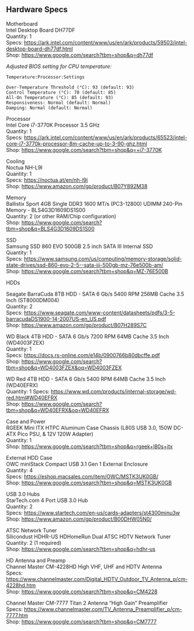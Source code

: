 ## Hardware Specs 

Motherboard  
Intel Desktop Board DH77DF  
Quantity: 1  
Specs: https://ark.intel.com/content/www/us/en/ark/products/59503/intel-desktop-board-dh77df.html  
Shop: https://www.google.com/search?tbm=shop&q=dh77df  

*Adjusted BIOS setting for CPU temperature:*
```
Temperature:Processor:Settings

Over-Temperature Threshold (°C): 93 (default: 93)
Control Temperature (°C): 70 (default: 85)
All-On Temperature (°C): 85 (default: 93)
Responsiveness: Normal (default: Normal)
Damping: Normal (default: Normal)
```

Processor  
Intel Core i7-3770K Processor 3.5 GHz  
Quantity: 1  
Specs: https://ark.intel.com/content/www/us/en/ark/products/65523/intel-core-i7-3770k-processor-8m-cache-up-to-3-90-ghz.html  
Shop: https://www.google.com/search?tbm=shop&q=+i7-3770K  

Cooling  
Noctua NH-L9I  
Quantity: 1  
Specs: https://noctua.at/en/nh-l9i  
Shop: https://www.amazon.com/gp/product/B07Y892M38  

Memory  
Ballistix Sport 4GB Single DDR3 1600 MT/s (PC3-12800) UDIMM 240-Pin Memory - BLS4G3D1609DS1S00  
Quantity: 2 (or other RAM/Chip configuration)  
Shop: https://www.google.com/search?tbm=shop&q=BLS4G3D1609DS1S00  

SSD  
Samsung SSD 860 EVO 500GB 2.5 inch SATA III Internal SSD  
Quantity: 1  
Specs: https://www.samsung.com/us/computing/memory-storage/solid-state-drives/ssd-860-evo-2-5--sata-iii-500gb-mz-76e500b-am/  
Shop: https://www.google.com/search?tbm=shop&q=MZ-76E500B  

HDDs  

Seagate BarraCuda 8TB HDD - SATA 6 Gb/s 5400 RPM 256MB Cache 3.5 Inch (ST8000DM004)  
Quantity: 2  
Specs:  https://www.seagate.com/www-content/datasheets/pdfs/3-5-barracudaDS1900-14-2007US-en_US.pdf  
Shop: https://www.amazon.com/gp/product/B07H289S7C  

WD Black 4TB HDD - SATA 6 Gb/s 7200 RPM 64MB Cache 3.5 Inch (WD4003FZEX)  
Quantity: 1  
Specs: https://docs.rs-online.com/e14b/0900766b80dbcffe.pdf  
Shop: https://www.google.com/search?tbm=shop&q=WD4003FZEX&oq=WD4003FZEX

WD Red 4TB HDD - SATA 6 Gb/s 5400 RPM 64MB Cache 3.5 Inch (WD40EFRX)  
Quantity: 1 
Specs: https://www.wd.com/products/internal-storage/wd-red.html#WD40EFRX  
Shop: https://www.google.com/search?tbm=shop&q=WD40EFRX&oq=WD40EFRX  

Case and Power  
RGEEK Mini ITX HTPC Aluminum Case Chassis (L80S USB 3.0, 150W DC-ATX Pico PSU, & 12V 120W Adapter)  
Quantity: 1  
Shop: https://www.google.com/search?tbm=shop&q=rgeek+l80s+itx  

External HDD Case  
OWC miniStack Compact USB 3.1 Gen 1 External Enclosure  
Quantity: 4  
Specs: https://eshop.macsales.com/item/OWC/MSTK3UK0GB/  
Shop: https://www.google.com/search?tbm=shop&q=MSTK3UK0GB  

USB 3.0 Hubs  
StarTech.com 4 Port USB 3.0 Hub  
Quantity: 2  
Specs:  https://www.startech.com/en-us/cards-adapters/st4300minu3w  
Shop: https://www.amazon.com/gp/product/B00DHW05N0/  

ATSC Network Tuner  
Silicondust HDHR-US HDHomeRun Dual ATSC HDTV Network Tuner  
Quantity: 2 (1 required)  
Shop: https://www.google.com/search?tbm=shop&q=hdhr-us  

HD Antenna and Preamp  
Channel Master CM-4228HD High VHF, UHF and HDTV Antenna  
Specs: https://www.channelmaster.com/Digital_HDTV_Outdoor_TV_Antenna_p/cm-4228hd.htm  
Shop: https://www.google.com/search?tbm=shop&q=CM4228  

Channel Master CM-7777 Titan 2 Antenna “High Gain” Preamplifier  
Specs: https://www.channelmaster.com/TV_Antenna_Preamplifier_p/cm-7777.htm  
Shop: https://www.google.com/search?tbm=shop&q=CM7777  
